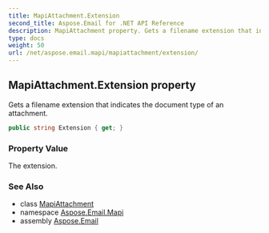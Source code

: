 ```yaml
---
title: MapiAttachment.Extension
second_title: Aspose.Email for .NET API Reference
description: MapiAttachment property. Gets a filename extension that indicates the document type of an attachment
type: docs
weight: 50
url: /net/aspose.email.mapi/mapiattachment/extension/
---
```

## MapiAttachment.Extension property

Gets a filename extension that indicates the document type of an attachment.

```csharp
public string Extension { get; }
```

### Property Value

The extension.

### See Also

* class [MapiAttachment](../)
* namespace [Aspose.Email.Mapi](../../mapiattachment/)
* assembly [Aspose.Email](../../../)


